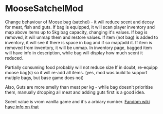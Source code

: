 # MooseSatchelMod

Change behaviour of Moose bag (satchel) - it will reduce scent and decay for meat, fish and guts.
If bag is equipped, it will scan player inventory and map above items up to 5kg bag capacity, changing it's values.
If bag is removed, it will unmap them and restore values.
If item (not bag) is added to inventory, it will see if there is space in bag and if so map/add it.
If item is removed from inventory, it will be unmap.
In inventory page, bagged item will have info in description, while bag will display how much scent it reduced.

Partially consuming food probably will not reduce size
If in doubt, re-equipp moose bag(s) so it will re-add all items.
(yes, mod was build to support mutiple bags, but base game does not)

Also, Guts are more smelly than meat per kg - while bag doesn't prioritise them, manually dropping all meat and adding guts first is a good idea.

Scent value is vrom vanilla game and it's a arbiary number. [Fandom wiki have info on that](https://thelongdark.fandom.com/wiki/Scent)